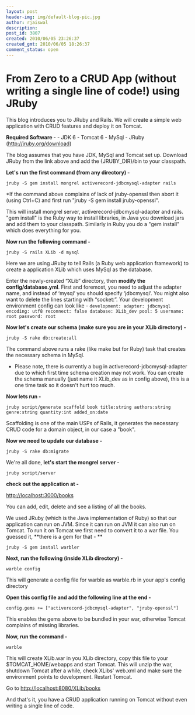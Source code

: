 ```yaml
---
layout: post
header-img: img/default-blog-pic.jpg
author: rjaiswal
description: 
post_id: 3807
created: 2010/06/05 23:26:37
created_gmt: 2010/06/05 18:26:37
comment_status: open
---
```


# From Zero to a CRUD App (without writing a single line of code!) using JRuby

This blog introduces you to JRuby and Rails. We will create a simple web application with CRUD features and deploy it on Tomcat.

**Required Software -** \- JDK 6 \- Tomcat 6 \- MySql \- JRuby (<http://jruby.org/download>)

The blog assumes that you have JDK, MySql and Tomcat set up. Download JRuby from the link above and add the {JRUBY_DIR}/bin to your classpath.

**Let's run the first command (from any directory) -**

`jruby -S gem install mongrel activerecord-jdbcmysql-adapter rails`

*If the command above complains of lack of jruby-openssl then abort it (using Ctrl+C) and first run "jruby -S gem install jruby-openssl".

This will install mongrel server, activerecord-jdbcmysql-adapter and rails. "gem install" is the Ruby way to install libraries, in Java you download jars and add them to your classpath. Similarly in Ruby you do a "gem install" which does everything for you.

**Now run the following command -**

`jruby -S rails XLib -d mysql`

Here we are using JRuby to tell Rails (a Ruby web application framework) to create a application XLib which uses MySql as the database.

Enter the newly-created “XLib” directory, then **modify the config/database.yml**. First and foremost, you need to adjust the adapter name, and instead of ‘mysql’ you should specify ‘jdbcmysql’. You might also want to delete the lines starting with “socket:”. Your development environment config can look like - ` development: adapter: jdbcmysql encoding: utf8 reconnect: false database: XLib_dev pool: 5 username: root password: root `

**Now let's create our schema (make sure you are in your XLib directory) -**

`jruby -S rake db:create:all`

The command above runs a rake (like make but for Ruby) task that creates the necessary schema in MySql.

  * Please note, there is currently a bug in activerecord-jdbcmysql-adapter due to which first time schema creation may not work. You can create the schema manually (just name it XLib_dev as in config above), this is a one time task so it doesn't hurt too much.

**Now lets run -**

`jruby script/generate scaffold book title:string authors:string genre:string quantity:int added_on:date`

Scaffolding is one of the main USPs of Rails, it generates the necessary CRUD code for a domain object, in our case a "book".

**Now we need to update our database -**

`jruby -S rake db:migrate`

We're all done, **let's start the mongrel server -**

`jruby script/server`

**check out the application at -**

<http://localhost:3000/books>

You can add, edit, delete and see a listing of all the books.

We used JRuby (which is the Java implementation of Ruby) so that our application can run on JVM. Since it can run on JVM it can also run on Tomcat. To run it on Tomcat we first need to convert it to a war file. You guessed it, **there is a gem for that - **

`jruby -S gem install warbler`

**Next, run the following (inside XLib directory) -**

`warble config`

This will generate a config file for warble as warble.rb in your app's config directory

**Open this config file and add the following line at the end -**

`config.gems += ["activerecord-jdbcmysql-adapter", "jruby-openssl"]`

This enables the gems above to be bundled in your war, otherwise Tomcat complains of missing libraries.

**Now, run the command -**

`warble`

This will create XLib.war in you XLib directory, copy this file to your $TOMCAT_HOME/webapps and start Tomcat. This will unzip the war, shutdown Tomcat after a while, check XLibs' web.xml and make sure the environment points to development. Restart Tomcat.

Go to <http://localhost:8080/XLib/books>

And that's it, you have a CRUD application running on Tomcat without even writing a single line of code.